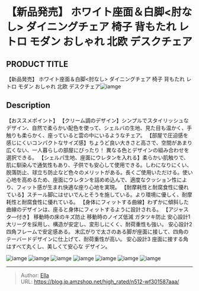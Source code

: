 # 【新品発売】 ホワイト座面＆白脚&lt;肘なし&gt; ダイニングチェア 椅子 背もたれ  レトロ モダン おしゃれ 北欧  デスクチェア


## PRODUCT TITLE 

【新品発売】 ホワイト座面＆白脚&lt;肘なし&gt; ダイニングチェア 椅子 背もたれ  レトロ モダン おしゃれ 北欧  デスクチェア![iamge](https://b2bfiles1.gigab2b.cn/image/wkseller/301/20230307_30f5ac5cf83a0cd0a14bf97ec7780dc3.jpg)

## Description

【おススメポイント】
【クリーム調のデザイン】シンプルでスタイリッシュなデザイン、自然で柔らかい配色を使って、シェルバの生地、見た目も温かく、手触りも柔らかく、座っていると雲の中にいるようなチェア。
【部屋で圧迫感を感じにくいコンパクトなサイズ感】ちょうど良い大きさと高さで、空間があまり広くない、一人暮らしの部屋にぴったり！
異なる色とデザインの組み合わせを選択できる。
【シェルパ生地、座面にウレタンを入れる】柔らかい肌触りで、肌に馴染んで通気性もあり、子供でも安心して使用できる。しわになりにくい、脱落防止、球立ち防止など色々のメリットがある。長くご使用いただける。使い心地を高めるため、座面にウレタンを詰めめ込んで、適度なクッション性により、フィット感が生まれ快適な座り心地を実現。
【耐摩耗性と耐腐食性に優れている】スチール脚にはせいでんとそうを施している。より環境に優しく、耐摩耗性と耐腐食性に優れている。
【身体にフィットする曲線】わずかに傾斜した曲線のデザインは、座ると身体にフィットするように設計される。
【アジャスタ―付き】
移動時の床のキズ防止
移動時のノイズ低減
ガタツキ防止
安心設計1
大リーグを採用し、構造が安定し、変形しにくく、耐荷重性も強い。
安心設計2
四角フレームで安定感ある。
末広がりで太さのある脚が座面に接して、四角のテーバードデザインに仕上げて、耐荷重性が高い。
安心設計3
座面に接する角はすべて丸くし、美しくて安心な デザイン。



![iamge](https://b2bfiles1.gigab2b.cn/image/wkseller/301/20230307_313da7af1ef65772005654f2d06193c3.jpg)
![iamge](https://b2bfiles1.gigab2b.cn/image/wkseller/301/20230307_d9e653e31d41809df46192bfec12396b.jpg)
![iamge](https://b2bfiles1.gigab2b.cn/image/wkseller/301/20230307_78652a4ce4d1c1371d1f299e1d7264f6.jpg)
![iamge](https://b2bfiles1.gigab2b.cn/image/wkseller/301/20230307_cf6cb315f7faaba7337cc3f1d9f65963.jpg)
![iamge](https://b2bfiles1.gigab2b.cn/image/wkseller/301/20230307_adcb629a2fb9bef23ce6291be0ba17b6.jpg)
![iamge](https://b2bfiles1.gigab2b.cn/image/wkseller/301/20230307_b1bde7cf56006897fbde579ff398c0b4.jpg)
![iamge](https://b2bfiles1.gigab2b.cn/image/wkseller/301/20230307_c742da4ea60ddf135929a5df28eb7f79.jpg)


---

> Author: [Ella](https://blog.jp.amzshop.net/)  
> URL: https://blog.jp.amzshop.net/high_rated/n512-wf301587aaa/  

